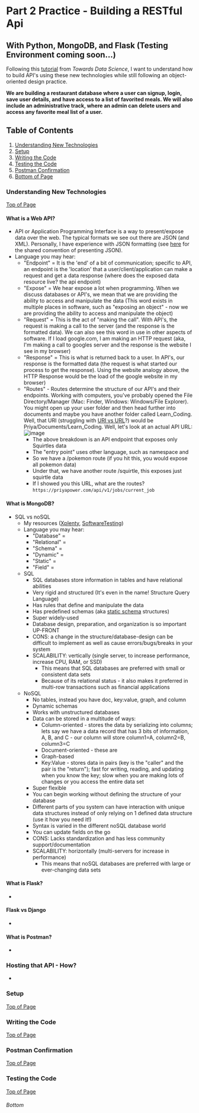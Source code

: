 # Part 2 Practice - Building a RESTful Api
## With Python, MongoDB, and Flask (Testing Environment coming soon...)
Following this [tutorial](https://towardsdatascience.com/creating-a-beautiful-web-api-in-python-6415a40789af) from _Towards Data Science_, I want to understand how to build API's using these new technologies while still following an object-oriented design practice.

**We are building a restaurant database where a user can signup, login, save user details, and have access to a list of favorited meals. We will also include an administrative track, where an admin can delete users and access any favorite meal list of a user.**


## Table of Contents
1. [Understanding New Technologies](#understanding-new-technologies)
1. [Setup](#setup)
1. [Writing the Code](#writing-the-code)
1. [Testing the Code](#testing-the-code)
1. [Postman Confirmation](#postman-confirmation)
1. [Bottom of Page](#bottom)

### Understanding New Technologies
[Top of Page](#table-of-contents)
#### What is a Web API?
- API or Application Programming Interface is a way to present/expose data over the web. The typical formats we see out there are JSON (and XML). Personally, I have experience with JSON formatting (see [here](https://jsonapi.org) for the shared convention of presenting JSON).
- Language you may hear:
  - "Endpoint" = It is the 'end' of a bit of communication; specific to API, an endpoint is the 'location' that a user/client/application can make a request and get a data response (where does the exposed data resource live? the api endpoint)
  - "Expose" = We hear expose a lot when programming. When we discuss databases or API's, we mean that we are providing the ability to access and manipulate the data (This word exists in multiple places in software, such as "exposing an object" - now we are providing the ability to access and manipulate the object)
  - "Request" = This is the act of "making the call". With API's, the request is making a call to the server (and the response is the formatted data). We can also see this word in use in other aspects of software. If I load google.com, I am making an HTTP request (aka, I'm making a call to googles server and the response is the website I see in my browser)
  - "Response" = This is what is returned back to a user. In API's, our response is the formatted data (the request is what started our process to get the response). Using the website analogy above, the HTTP Response would be the load of the google website in my browser)
  - "Routes" - Routes determine the structure of our API's and their endpoints. Working with computers, you've probably opened the File Directory/Manager (Mac: Finder, Windows: Windows/File Explorer). You might open up your user folder and then head further into documents and maybe you have another folder called Learn_Coding. Well, that URI (struggling with [URI vs URL](https://danielmiessler.com/study/difference-between-uri-url/)?) would be Priya/Documents/Learn_Coding. Well, let's look at an actual API URL:
  ![image](https://miro.medium.com/max/448/1*sauiWFwcEJPxiLlQZj_FYw.png)
    - The above breakdown is an API endpoint that exposes only Squirtles data
    - The "entry point" uses other language, such as namespace and
    - So we have a /pokemon route (if you hit this, you would expose all pokemon data)
    - Under that, we have another route /squirtle, this exposes just squirtle data
    - If I showed you this URL, what are the routes? `https://priyapower.com/api/v1/jobs/current_job`
#### What is MongoDB?
- SQL vs noSQL
  - My resources ([Xplenty](https://www.xplenty.com/blog/the-sql-vs-nosql-difference/), [SoftwareTesting](https://www.softwaretestinghelp.com/sql-vs-nosql/))
  - Language you may hear:
    - "Database" =
    - "Relational" =
    - "Schema" =
    - "Dynamic" =
    - "Static" =
    - "Field" =
  - SQL
    - SQL databases store information in tables and have relational abilities
    - Very rigid and structured (It's even in the name! Structure Query Language)
    - Has rules that define and manipulate the data
    - Has predefined schemas (aka [static schema](https://www.prisma.io/dataguide/intro/intro-to-schemas#static-vs-dynamic-schemas) structures)
    - Super widely-used
    - Database design, preparation, and organization is so important UP-FRONT
    - CONS: a change in the structure/database-design can be difficult to implement as well as cause errors/bugs/breaks in your system
    - SCALABILITY: vertically (single server, to increase performance, increase CPU, RAM, or SSD)
      - This means that SQL databases are preferred with small or consistent data sets
      - Because of its relational status - it also makes it preferred in multi-row transactions such as financial applications
  - NoSQL
    - No tables, instead you have doc, key:value, graph, and column
    - Dynamic schemas
    - Works with unstructured databases
    - Data can be stored in a multitude of ways:
      - Column-oriented - stores the data by serializing into columns; lets say we have a data record that has 3 bits of information, A, B, and C - our column will store column1=A, column2=B, column3=C
      - Document-oriented - these are
      - Graph-based
      - Key:Value - stores data in pairs (key is the "caller" and the pair is the "return"); fast for writing, reading, and updating when you know the key; slow when you are making lots of changes or you access the entire data set
    - Super flexible
    - You can begin working without defining the structure of your database
    - Different parts of you system can have interaction with unique data structures instead of only relying on 1 defined data structure (use it how you need it!)
    - Syntax is varied in the different noSQL database world
    - You can update fields on the go
    - CONS: Lacks standardization and has less community support/documentation
    - SCALABILITY: horizontally (multi-servers for increase in performance)
      - This means that noSQL databases are preferred with large or ever-changing data sets
#### What is Flask?
-
#### Flask vs Django
-
#### What is Postman?
-
### Hosting that API - How?
-


### Setup
[Top of Page](#table-of-contents)
### Writing the Code
[Top of Page](#table-of-contents)
### Postman Confirmation
[Top of Page](#table-of-contents)
### Testing the Code
[Top of Page](#table-of-contents)
###### Bottom
